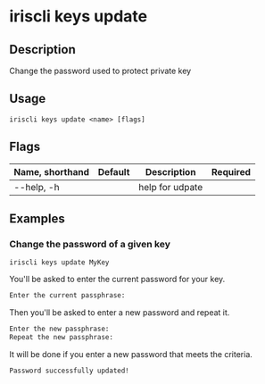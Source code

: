 # iriscli keys update

## Description

Change the password used to protect private key

## Usage

```
iriscli keys update <name> [flags]
```

## Flags

| Name, shorthand | Default   | Description                                                  | Required |
| --------------- | --------- | ------------------------------------------------------------ | -------- |
| --help, -h      |           | help for udpate                                              |          |

## Examples

### Change the password of a given key

```shell
iriscli keys update MyKey
```

You'll be asked to enter the current password for your key.

```txt
Enter the current passphrase:
```

Then you'll be asked to enter a new password and repeat it.

```txt
Enter the new passphrase:
Repeat the new passphrase:
```

It will be done if you enter a new password that meets the criteria.

```txt
Password successfully updated!
```
